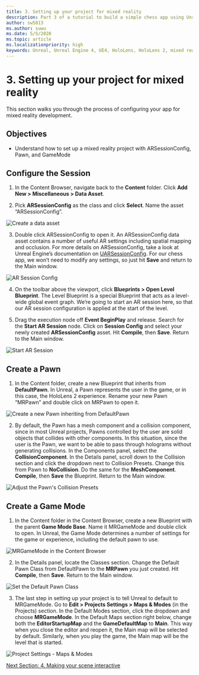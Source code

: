 ```yaml
---
title: 3. Setting up your project for mixed reality
description: Part 3 of a tutorial to build a simple chess app using Unreal Engine 4 and the Mixed Reality Toolkit UX Tools plugin
author: sw5813
ms.author: suwu
ms.date: 5/5/2020
ms.topic: article
ms.localizationpriority: high
keywords: Unreal, Unreal Engine 4, UE4, HoloLens, HoloLens 2, mixed reality, tutorial, getting started, mrtk, uxt, UX Tools, documentation
---
```


# 3. Setting up your project for mixed reality

This section walks you through the process of configuring your app for mixed reality development. 

## Objectives

* Understand how to set up a mixed reality project with ARSessionConfig, Pawn, and GameMode

## Configure the Session

1. In the Content Browser, navigate back to the **Content** folder. Click **Add New > Miscellaneous > Data Asset**. 

2. Pick **ARSessionConfig** as the class and click **Select**. Name the asset “ARSessionConfig”.

![Create a data asset](images/unreal-uxt/3-createasset.PNG)

3. Double click ARSessionConfig to open it. An ARSessionConfig data asset contains a number of useful AR settings including spatial mapping and occlusion. For more details on ARSessionConfig, take a look at Unreal Engine’s documentation on [UARSessionConfig](https://docs.unrealengine.com/en-US/API/Runtime/AugmentedReality/UARSessionConfig/index.html). For our chess app, we won’t need to modify any settings, so just hit **Save** and return to the Main window. 

![AR Session Config](images/unreal-uxt/3-arsessionconfig.PNG)

4. On the toolbar above the viewport, click **Blueprints > Open Level Blueprint**. The Level Blueprint is a special Blueprint that acts as a level-wide global event graph. We’re going to start an AR session here, so that our AR session configuration is applied at the start of the level.  

5. Drag the execution node off **Event BeginPlay** and release. Search for the **Start AR Session** node. Click on **Session Config** and select your newly created **ARSessionConfig** asset. Hit **Compile**, then **Save**. Return to the Main window.

![Start AR Session](images/unreal-uxt/3-startarsession.PNG)

## Create a Pawn

1.	In the Content folder, create a new Blueprint that inherits from **DefaultPawn**. In Unreal, a Pawn represents the user in the game, or in this case, the HoloLens 2 experience. Rename your new Pawn “MRPawn” and double click on MRPawn to open it. 

![Create a new Pawn inheriting from DefaultPawn](images/unreal-uxt/3-defaultpawn.PNG)

2.	By default, the Pawn has a mesh component and a collision component, since in most Unreal projects, Pawns controlled by the user are solid objects that collides with other components. In this situation, since the user is the Pawn, we want to be able to pass through holograms without generating collisions. In the Components panel, select the **CollisionComponent**. In the Details panel, scroll down to the Collision section and click the dropdown next to Collision Presets. Change this from Pawn to **NoCollision**. Do the same for the **MeshComponent**. **Compile**, then **Save** the Blueprint. Return to the Main window. 

![Adjust the Pawn's Collision Presets](images/unreal-uxt/3-nocollision.PNG)

## Create a Game Mode

1.	In the Content folder in the Content Browser, create a new Blueprint with the parent **Game Mode Base**. Name it MRGameMode and double click to open. In Unreal, the Game Mode determines a number of settings for the game or experience, including the default pawn to use. 

![MRGameMode in the Content Browser](images/unreal-uxt/3-gamemode.PNG)

2.	In the Details panel, locate the Classes section. Change the Default Pawn Class from DefaultPawn to the **MRPawn** you just created. Hit **Compile**, then **Save**. Return to the Main window. 

![Set the Default Pawn Class](images/unreal-uxt/3-setpawn.PNG)

3.	The last step in setting up your project is to tell Unreal to default to MRGameMode. Go to **Edit > Projects Settings > Maps & Modes** (in the Projects) section. In the Default Modes section, click the dropdown and choose **MRGameMode**. In the Default Maps section right below, change both the **EditorStartupMap** and the **GameDefaultMap** to **Main**. This way when you close the editor and reopen it, the Main map will be selected by default. Similarly, when you play the game, the Main map will be the level that is started. 

![Project Settings - Maps & Modes](images/unreal-uxt/3-mapsandmodes.PNG)

[Next Section: 4. Making your scene interactive](unreal-uxt-ch4.md)